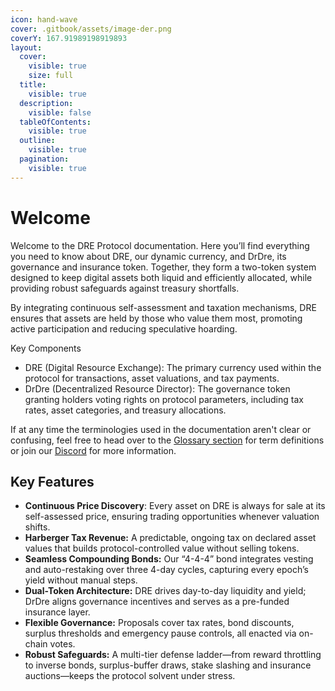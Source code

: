 ```yaml
---
icon: hand-wave
cover: .gitbook/assets/image-der.png
coverY: 167.91989198919893
layout:
  cover:
    visible: true
    size: full
  title:
    visible: true
  description:
    visible: false
  tableOfContents:
    visible: true
  outline:
    visible: true
  pagination:
    visible: true
---
```


# Welcome

Welcome to the DRE Protocol documentation. Here you’ll find everything you need to know about DRE, our dynamic currency, and DrDre, its governance and insurance token. Together, they form a two-token system designed to keep digital assets both liquid and efficiently allocated, while providing robust safeguards against treasury shortfalls.

By integrating continuous self-assessment and taxation mechanisms, DRE ensures that assets are held by those who value them most, promoting active participation and reducing speculative hoarding.

Key Components

* DRE (Digital Resource Exchange): The primary currency used within the protocol for transactions, asset valuations, and tax payments.
* DrDre (Decentralized Resource Director): The governance token granting holders voting rights on protocol parameters, including tax rates, asset categories, and treasury allocations.

If at any time the terminologies used in the documentation aren't clear or confusing, feel free to head over to the [Glossary section](other/glossary.md) for term definitions or join our [Discord](http://discord.dre.finance/) for more information.

## Key Features

* **Continuous Price Discovery**: Every asset on DRE is always for sale at its self-assessed price, ensuring trading opportunities whenever valuation shifts.
* **Harberger Tax Revenue:** A predictable, ongoing tax on declared asset values that builds protocol-controlled value without selling tokens.
* **Seamless Compounding Bonds:** Our “4-4-4” bond integrates vesting and auto-restaking over three 4-day cycles, capturing every epoch’s yield without manual steps.
* **Dual-Token Architecture:** DRE drives day-to-day liquidity and yield; DrDre aligns governance incentives and serves as a pre-funded insurance layer.
* **Flexible Governance:** Proposals cover tax rates, bond discounts, surplus thresholds and emergency pause controls, all enacted via on-chain votes.
* **Robust Safeguards:** A multi-tier defense ladder—from reward throttling to inverse bonds, surplus-buffer draws, stake slashing and insurance auctions—keeps the protocol solvent under stress.
